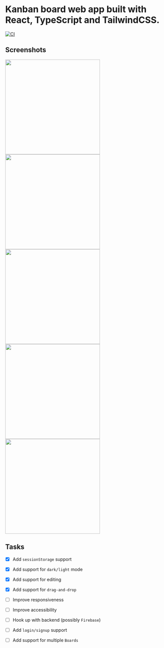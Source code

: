 # Kanban board web app built with React, TypeScript and TailwindCSS.
[![CI](https://github.com/Javokhir12/kanban-board/actions/workflows/ci-cd-init.yml/badge.svg)](https://github.com/Javokhir12/kanban-board/actions/workflows/ci-cd-init.yml)

## Screenshots
<img src="https://user-images.githubusercontent.com/89512426/189521537-54e5d326-47db-40b4-b03b-da5ad843204b.png" width="300" /> <img src="https://user-images.githubusercontent.com/89512426/189521543-d2ca25bd-6da0-4e8b-a68e-4237ea4d4816.png" width="300" /> <img src="https://user-images.githubusercontent.com/89512426/189521544-d003c945-a724-46a2-a2d3-ba2d1b74f351.png" width="300" /> <img src="https://user-images.githubusercontent.com/89512426/189860771-89b2635a-1fbb-4a9d-8e8c-41f168da293f.png" width="300" /> <img src="https://user-images.githubusercontent.com/89512426/189861879-6efc1709-0fe7-40ce-b043-a4d5cd57e316.png" width="300" />

## Tasks
- [x] Add `sessionStorage` support
- [x] Add support for `dark/light` mode
- [x] Add support for editing
- [x] Add support for `drag-and-drop`
- [ ] Improve responsiveness
- [ ] Improve accessibility
- [ ] Hook up with backend (possibly `Firebase`)
- [ ] Add `login/signup` support
- [ ] Add support for multiple `Boards`

